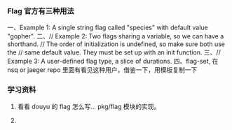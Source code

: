 ### Flag 官方有三种用法

一、Example 1: A single string flag called "species" with default value "gopher".
二、// Example 2: Two flags sharing a variable, so we can have a shorthand.
  // The order of initialization is undefined, so make sure both use the
  // same default value. They must be set up with an init function.
三、// Example 3: A user-defined flag type, a slice of durations.
四、flag-set, 在 nsq or jaeger repo 里面有看见这种用户，借鉴一下，用模板复制一下


### 学习资料
1. 看看 douyu 的 flag 怎么写...  pkg/flag 模块的实现。

2. 

 